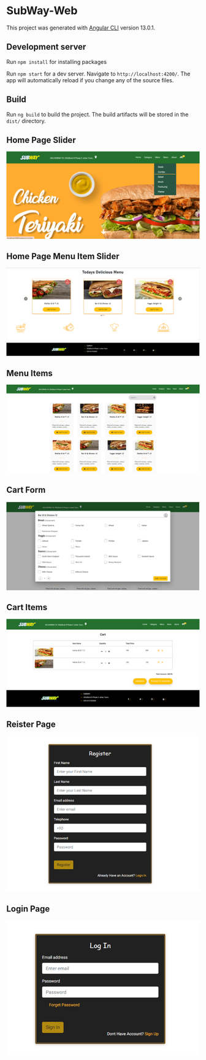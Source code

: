 # SubWay-Web

This project was generated with [Angular CLI](https://github.com/angular/angular-cli) version 13.0.1.

## Development server

Run `npm install` for installing packages

Run `npm start` for a dev server. Navigate to `http://localhost:4200/`. The app will automatically reload if you change any of the source files.

## Build

Run `ng build` to build the project. The build artifacts will be stored in the `dist/` directory.


## Home Page Slider

![](src/assets/Images/home-page.PNG)


## Home Page Menu Item Slider 

![](src/assets/Images/Menu-slider.PNG)


## Menu Items

![](src/assets/Images/items.PNG)


## Cart Form

![](src/assets/Images/cart-form.PNG)


## Cart Items

![](src/assets/Images/cart-items.PNG)


## Reister Page

![](src/assets/Images/register-page.PNG)


## Login Page

![](src/assets/Images/login-page.PNG)